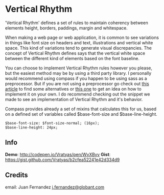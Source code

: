 # Vertical Rhythm

'Vertical Rhythm' defines a set of rules to maintain coherency between elements height, borders, paddings, margin and whitespace.

When making a web page or web application, it is common to see variations in things like font size on headers and text, illustrations and vertical white space. This kind of variations tend to generate visual discrepancies. The concept of Vertical Rhythm defines says that the vertical white space between the different kind of elements based on the font baseline.

You can choose to implement Vertical Rhythm rules however you please, but the easiest method may be by using a third party library. I personally would recommend using compass if you happen to be using sass as a preprocessor. But if you are not using a preprocessor go check out [this article](http://www.smashingmagazine.com/2012/12/17/css-baseline-the-good-the-bad-and-the-ugly/) to find some alternatives or [this one](http://www.smashingmagazine.com/2012/12/17/css-baseline-the-good-the-bad-and-the-ugly/) to get an idea on how to implement it on your own.
I do recommend checking out the snippet we made to see an implementation of Vertical Rhythm and it's behavior.

Compass provides already a set of mixins that calculates this for us, based on a defined set of variables called $base-font-size and $base-line-height.

    $base-font-size: $font-size-normal; (16px);
    $base-line-height: 24px;

## Info

__Demo__: http://codepen.io/Vratyas/pen/WvXBvv
__Gist__: https://gist.github.com/Vratyas/b2cfea52241e42d334d9

## Credits

email: Juan Fernandez <j.fernandez@globant.com>
